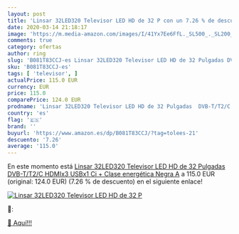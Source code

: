 ```yaml
---
layout: post
title: 'Linsar 32LED320 Televisor LED HD de 32 P con un 7.26 % de descuento'
date: 2020-03-14 21:18:17
image: 'https://m.media-amazon.com/images/I/41Yx7Ee6FfL._SL500_._SL200_.jpg'
comments: true
category: ofertas
author: ring
slug: 'B081T83CCJ-es Linsar 32LED320 Televisor LED HD de 32 Pulgadas DVB-T/T2/C...'
sku: 'B081T83CCJ-es'
tags: [ 'televisor', ]
actualPrice: 115.0 EUR
currency: EUR
price: 115.0
comparePrice: 124.0 EUR
prodname: 'Linsar 32LED320 Televisor LED HD de 32 Pulgadas  DVB-T/T2/C  HDMIx3  USBx1  Ci +  Clase energética Negra A'
country: 'es'
flag: '🇪🇸'
brand: ''
buyurl: 'https://www.amazon.es/dp/B081T83CCJ/?tag=tolees-21'
descuento: '7.26'
average: '115.0'
---
```


En este momento está [Linsar 32LED320 Televisor LED HD de 32 Pulgadas  DVB-T/T2/C  HDMIx3  USBx1  Ci +  Clase energética Negra A](https://www.amazon.es/dp/B081T83CCJ/?tag=tolees-21) a 115.0 EUR (original: 124.0 EUR) (7.26 %  de descuento) en el siguiente enlace!

[![Linsar 32LED320 Televisor LED HD de 32 P](https://m.media-amazon.com/images/I/41Yx7Ee6FfL._SL500_._SL200_.jpg)](https://www.amazon.es/dp/B081T83CCJ/?tag=tolees-21)

🔎:


[🛒 Aquí!!!](https://www.amazon.es/dp/B081T83CCJ/?tag=tolees-21)
